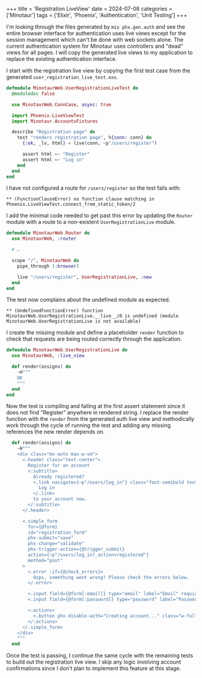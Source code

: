 +++
title = 'Registration LiveView'
date = 2024-07-08
categories = ['Minotaur']
tags = ['Elixir', 'Phoenix', 'Authentication', 'Unit Testing']
+++

I'm looking through the files generated by `mix phx.gen.auth` and see the entire browser interface for authentication uses live views except for the session management which can't be done with web sockets alone.
The current authentication system for Minotaur uses controllers and "dead" views for all pages.
I will copy the generated live views to my application to replace the existing authentication interface.

I start with the registration live view by copying the first test case from the generated `user_registration_live_test.exs`.
```ex
defmodule MinotaurWeb.UserRegistrationLiveTest do
  @moduledoc false

  use MinotaurWeb.ConnCase, async: true

  import Phoenix.LiveViewTest
  import Minotaur.AccountsFixtures

  describe "Registration page" do
    test "renders registration page", %{conn: conn} do
      {:ok, _lv, html} = live(conn, ~p"/users/register")

      assert html =~ "Register"
      assert html =~ "Log in"
    end
  end
end
```

I have not configured a route for `/users/register` so the test fails with:
```
** (FunctionClauseError) no function clause matching in Phoenix.LiveViewTest.connect_from_static_token/2
```

I add the minimal code needed to get past this error by updating the `Router` module with a route to a non-existent `UserRegistrationLive` module.
```ex
defmodule MinotaurWeb.Router do
  use MinotaurWeb, :router

  # …

  scope "/", MinotaurWeb do
    pipe_through [:browser]

    live "/users/register", UserRegistrationLive, :new
  end
end
```

The test now complains about the undefined module as expected.
```
** (UndefinedFunctionError) function MinotaurWeb.UserRegistrationLive.__live__/0 is undefined (module MinotaurWeb.UserRegistrationLive is not available)
``` 

I create the missing module and define a placeholder `render` function to check that requests are being routed correctly through the application.
```ex
defmodule MinotaurWeb.UserRegistrationLive do
  use MinotaurWeb, :live_view

  def render(assigns) do
    ~H"""
    OK
    """
  end
end
```

Now the test is compiling and failing at the first assert statement since it does not find "Register" anywhere in rendered string.
I replace the render function with the `render` from the generated auth live view and methodically work through the cycle of running the test and adding any missing references the new render depends on.
```ex
  def render(assigns) do
    ~H"""
    <div class="mx-auto max-w-sm">
      <.header class="text-center">
        Register for an account
        <:subtitle>
          Already registered?
          <.link navigate={~p"/users/log_in"} class="font-semibold text-brand hover:underline">
            Log in
          </.link>
          to your account now.
        </:subtitle>
      </.header>

      <.simple_form
        for={@form}
        id="registration_form"
        phx-submit="save"
        phx-change="validate"
        phx-trigger-action={@trigger_submit}
        action={~p"/users/log_in?_action=registered"}
        method="post"
      >
        <.error :if={@check_errors}>
          Oops, something went wrong! Please check the errors below.
        </.error>

        <.input field={@form[:email]} type="email" label="Email" required />
        <.input field={@form[:password]} type="password" label="Password" required />

        <:actions>
          <.button phx-disable-with="Creating account..." class="w-full">Create an account</.button>
        </:actions>
      </.simple_form>
    </div>
    """
  end
```

Once the test is passing, I continue the same cycle with the remaining tests to build out the registration live view.
I skip any logic involving account confirmations since I don't plan to implement this feature at this stage.

